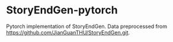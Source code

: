 # StoryEndGen-pytorch
Pytorch implementation of StoryEndGen. Data preprocessed from https://github.com/JianGuanTHU/StoryEndGen.git.
